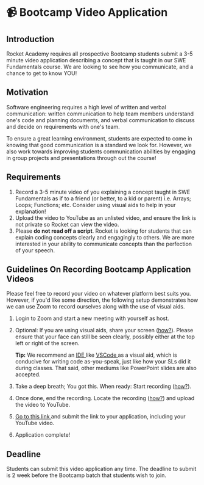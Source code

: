 # 📹 Bootcamp Video Application

## Introduction

Rocket Academy requires all prospective Bootcamp students submit a 3-5 minute video application describing a concept that is taught in our SWE Fundamentals course. We are looking to see how you communicate, and a chance to get to know YOU!

## Motivation

Software engineering requires a high level of written and verbal communication: written communication to help team members understand one's code and planning documents, and verbal communication to discuss and decide on requirements with one's team.

To ensure a great learning environment, students are expected to come in knowing that good communication is a standard we look for. However, we also work towards improving students communication abilities by engaging in group projects and presentations through out the course!

## Requirements

1. Record a 3-5 minute video of you explaining a concept taught in SWE Fundamentals as if to a friend (or better, to a kid or parent) i.e. Arrays; Loops; Functions; etc. Consider using visual aids to help in your explanation!
2. Upload the video to YouTube as an unlisted video, and ensure the link is not private so Rocket can view the video.
3. Please **do not read off a script**. Rocket is looking for students that can explain coding concepts clearly and engagingly to others. We are more interested in your ability to communicate concepts than the perfection of your speech.

## Guidelines On Recording Bootcamp Application Videos

Please feel free to record your video on whatever platform best suits you. However, if you'd like some direction, the following setup demonstrates how we can use Zoom to record ourselves along with the use of visual aids.

1. Login to Zoom and start a new meeting with yourself as host.
2.  Optional: If you are using visual aids, share your screen ([how?](https://support.zoom.us/hc/en-us/articles/201362153-Sharing-your-screen)). Please ensure that your face can still be seen clearly, possibly either at the top left or right of the screen.

    **Tip:** We recommend an [IDE ](https://en.wikipedia.org/wiki/Integrated\_development\_environment)like [VSCode ](https://code.visualstudio.com/)as a visual aid, which is conducive for writing code as-you-speak, just like how your SLs did it during classes. That said, other mediums like PowerPoint slides are also accepted.
3. Take a deep breath; You got this. When ready: Start recording ([how?](https://support.zoom.us/hc/en-us/articles/201362473-Local-recording#h\_2b0b123c-d9e9-48bc-b0c6-3cd874ebc98a)).
4. Once done, end the recording. Locate the recording ([how?](https://support.zoom.us/hc/en-us/articles/206277393-Finding-and-Viewing-Recordings)) and upload the video to YouTube.
5. [Go to this link ](https://forms.gle/oHjJt5zEm7wW1xMGA)and submit the link to your application, including your YouTube video.
6. Application complete!

## Deadline

Students can submit this video application any time. The deadline to submit is 2 week before the Bootcamp batch that students wish to join.

